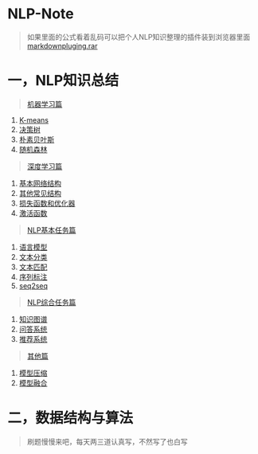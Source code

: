 # NLP-Note

> 如果里面的公式看着乱码可以把个人NLP知识整理的插件装到浏览器里面
> [markdownpluging.rar](./个人NLP知识整理/markdown-pluging.rar)

# 一，NLP知识总结

> [机器学习篇](./机器学习基础)

1. [K-means](./机器学习基础/K-means.md)
2. [决策树](./机器学习基础/决策树.md)
3. [朴素贝叶斯](./机器学习基础/朴素贝叶斯分类.md)
4. [随机森林](./机器学习基础/随机森林.md)

> [深度学习篇](./深度学习基础)

1. [基本网络结构](./深度学习基础/基本网络机构.md)
2. [其他常见结构](./深度学习基础/其他常见网络结构.md)
3. [损失函数和优化器](./深度学习基础/损失函数和优化器.md)
4. [激活函数](./深度学习基础/激活函数d)

> [NLP基本任务篇](./NLP基本任务)

1. [语言模型](./NLP基本任务/语言模型.md)
2. [文本分类](./NLP基本任务/文本分类.md)
3. [文本匹配](./NLP基本任务/文本匹配.md)
4. [序列标注](./NLP基本任务/序列标注.md)
5. [seq2seq](./NLP基本任务/seq2seq.md)

> [NLP综合任务篇](./NLP综合任务)

1. [知识图谱](./NLP综合任务/知识图谱.md)
2. [问答系统](./NLP综合任务/问答系统.md)
3. [推荐系统](./NLP综合任务/推荐系统.md)

> [其他篇](./其他)

1. [模型压缩](./其他/模型压缩.md)
2. [模型融合](./其他/模型融合.md)

# 二，数据结构与算法

> 刷题慢慢来吧，每天两三道认真写，不然写了也白写
